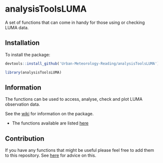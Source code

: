 # analysisToolsLUMA

A set of functions that can come in handy for those using or checking LUMA data. 

## Installation
To install the package:
```r
devtools::install_github('Urban-Meteorology-Reading/analysisToolsLUMA') 

library(analysisToolsLUMA)
```

## Information

The functions can be used to access, analyse, check and plot LUMA observation data.

See the [wiki](https://github.com/Urban-Meteorology-Reading/analysisToolsLUMA/wiki) for information on the package.

* The functions available are listed [here](https://github.com/Urban-Meteorology-Reading/analysisToolsLUMA/wiki/Functions)

## Contribution

If you have any functions that might be useful please feel free to add them to this repository. See [here](https://github.com/Urban-Meteorology-Reading/analysisToolsLUMA/wiki/Contribution) for advice on this.
